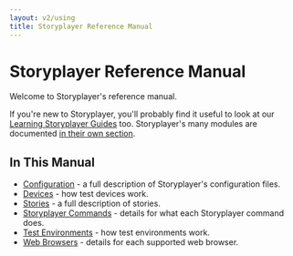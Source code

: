```yaml
---
layout: v2/using
title: Storyplayer Reference Manual
---
```


# Storyplayer Reference Manual

Welcome to Storyplayer's reference manual.

If you're new to Storyplayer, you'll probably find it useful to look at our [Learning Storyplayer Guides](../learn/index.html) too. Storyplayer's many modules are documented [in their own section](../modules/index.html).

## In This Manual

* [Configuration](configuration/index.html) - a full description of Storyplayer's configuration files.
* [Devices](devices/index.html) - how test devices work.
* [Stories](stories/index.html) - a full description of stories.
* [Storyplayer Commands](storyplayer-commands/index.html) - details for what each Storyplayer command does.
* [Test Environments](test-environments/index.html) - how test environments work.
* [Web Browsers](web-browsers/index.html) - details for each supported web browser.

